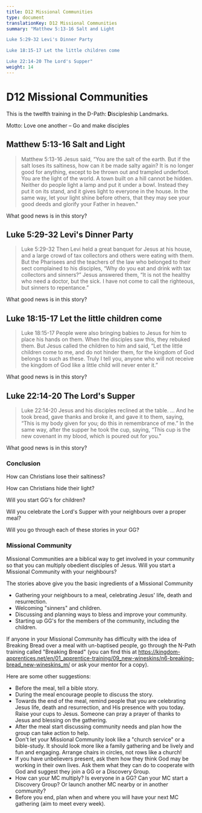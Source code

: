 ```yaml
---
title: D12 Missional Communities
type: document
translationKey: D12 Missional Communities
summary: "Matthew 5:13-16 Salt and Light	

Luke 5:29-32 Levi's Dinner Party	

Luke 18:15-17 Let the little children come	

Luke 22:14-20 The Lord's Supper"
weight: 14
---
```

# D12 Missional Communities

This is the twelfth training in the D-Path: **D**iscipleship Landmarks.

Motto: Love one another – Go and make disciples

## Matthew 5:13-16 Salt and Light

>   Matthew 5:13-16 Jesus said, “You are the salt of the earth. But if the salt loses its saltiness, how can it be made salty again? It is no longer good for anything, except to be thrown out and trampled underfoot. You are the light of the world. A town built on a hill cannot be hidden. Neither do people light a lamp and put it under a bowl. Instead they put it on its stand, and it gives light to everyone in the house. In the same way, let your light shine before others, that they may see your good deeds and glorify your Father in heaven."

What good news is in this story?

## Luke 5:29-32 Levi's Dinner Party

>   Luke 5:29-32 Then Levi held a great banquet for Jesus at his house, and a large crowd of tax collectors and others were eating with them. But the Pharisees and the teachers of the law who belonged to their sect complained to his disciples, “Why do you eat and drink with tax collectors and sinners?” Jesus answered them, “It is not the healthy who need a doctor, but the sick. I have not come to call the righteous, but sinners to repentance.”

What good news is in this story?

## Luke 18:15-17 Let the little children come

>   Luke 18:15-17 People were also bringing babies to Jesus for him to place his hands on them. When the disciples saw this, they rebuked them. But Jesus called the children to him and said, “Let the little children come to me, and do not hinder them, for the kingdom of God belongs to such as these. Truly I tell you, anyone who will not receive the kingdom of God like a little child will never enter it.”

What good news is in this story?

## Luke 22:14-20 The Lord's Supper

>   Luke 22:14-20 Jesus and his disciples reclined at the table. ... And he took bread, gave thanks and broke it, and gave it to them, saying, “This is my body given for you; do this in remembrance of me.” In the same way, after the supper he took the cup, saying, “This cup is the new covenant in my blood, which is poured out for you."

What good news is in this story?

### Conclusion

How can Christians lose their saltiness?

How can Christians hide their light?

Will you start GG's for children?

Will you celebrate the Lord's Supper with your neighbours over a proper meal?

Will you go through each of these stories in your GG?

### Missional Community

Missional Communities are a biblical way to get involved in your community so that you can multiply obedient disciples of Jesus. Will you start a Missional Community with your neighbours?

The stories above give you the basic ingredients of a Missional Community

-   Gathering your neighbours to a meal, celebrating Jesus' life, death and resurrection.
-   Welcoming "sinners" and children.
-   Discussing and planning ways to bless and improve your community.
-   Starting up GG's for the members of the community, including the children.

If anyone in your Missional Community has difficulty with the idea of Breaking Bread over a meal with un-baptised people, go through the N-Path training called "Breaking Bread" (you can find this at <https://kingdom-apprentices.net/en/01_apprentice-training/09_new-wineskins/n6-breaking-bread_new-wineskins_m/> or ask your mentor for a copy).

Here are some other suggestions:

-   Before the meal, tell a bible story.
-   During the meal encourage people to discuss the story.
-   Towards the end of the meal, remind people that you are celebrating Jesus life, death and resurrection, and His presence with you today. Raise your cups to Jesus. Someone can pray a prayer of thanks to Jesus and blessing on the gathering.
-   After the meal start discussing community needs and plan how the group can take action to help.
-   Don't let your Missional Community look like a "church service" or a bible-study. It should look more like a family gathering and be lively and fun and engaging. Arrange chairs in circles, not rows like a church!
-   If you have unbelievers present, ask them how they think God may be working in their own lives. Ask them what they can do to cooperate with God and suggest they join a GG or a Discovery Group.
-   How can your MC multiply? Is everyone in a GG? Can your MC start a Discovery Group? Or launch another MC nearby or in another community?
-   Before you end, plan when and where you will have your next MC gathering (aim to meet every week).

